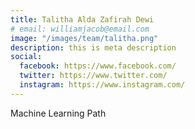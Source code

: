 ```yaml
---
title: Talitha Alda Zafirah Dewi
# email: williamjacob@email.com
image: "/images/team/talitha.png"
description: this is meta description
social:
  facebook: https://www.facebook.com/
  twitter: https://www.twitter.com/
  instagram: https://www.instagram.com/
---
```


Machine Learning Path

